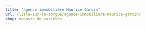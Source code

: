 ```yaml
---
title: "agence immobilière Maurice Garcin"
url: /lisle-sur-la-sorgue/agence-immobiliere-maurice-garcin/
shop: magasin de variétés
---
```


